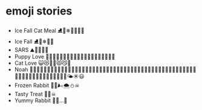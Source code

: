 # emoji stories

- Ice Fall Cat Meal ⛸💃❄🍂🐅🍗👻
- Ice Fall ⛸💃❄🍂🙀
- SARS ⛰🦇😄😷💀
- Puppy Love 🐶🐶🐶🐶🐶🖐🏻🐶🐶🐶🐶👅👅👅😍🐶🐶🐶🐶🐶
- Cat Love 😺😻🖐🏻😾😼👹
- Noah 🐯🐯🐮🐮🐷🐷🦊🦊🐶🐶🦆🦆🐘🐘🦍🦍🐪🐪🐾🐾🐾🐾🛶🌊🌊🌊🌊🌊🌊🌊🌊🌊🌊🌊🌊🌊🌊🌊🌊🌊🌊🌊🌊🌊🌊🌊🌊🌊🌊🌊🌊🌊🌊🌊🌊🌊🌊🌊🌊🌊🌊🌊🌊🌤☀😃
- Frozen Rabbit 🐇🍂🌬🌨⛄☠
- Tasty Treat 🐇🦅☠
- Yummy Rabbit 🐰🐯...🙊
